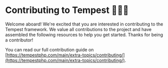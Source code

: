 # Contributing to Tempest 🌊🌊🌊

Welcome aboard! We're excited that you are interested in contributing to the Tempest framework. We value all contributions to the project and have assembled the following resources to help you get started. Thanks for being a contributor!

You can read our full contribution guide on [https://tempestphp.com/main/extra-topics/contributing/](https://tempestphp.com/main/extra-topics/contributing/).

